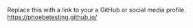 Replace this with a link to your a GitHub or social media profile.
https://phoebetesting.github.io/
